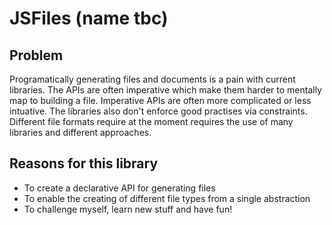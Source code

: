 # JSFiles (name tbc)

## Problem
Programatically generating files and documents is a pain with current libraries. The APIs are often imperative which make them harder to mentally map to building a file. Imperative APIs are often more complicated or less intuative. The libraries also don't enforce good practises via constraints. Different file formats require at the moment requires the use of many libraries and different approaches.

## Reasons for this library 
- To create a declarative API for generating files
- To enable the creating of different file types from a single abstraction
- To challenge myself, learn new stuff and have fun!
